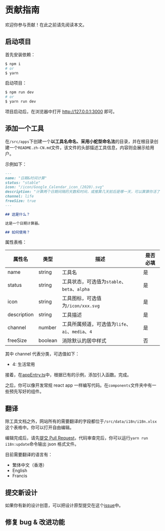 # 贡献指南

欢迎你参与贡献！在此之前请先阅读本文。

## 启动项目

首先安装依赖：

```bash
$ npm i
# or
$ yarn
```

启动项目：

```bash
$ npm run dev
# or
$ yarn run dev
```

项目启动后，在浏览器中打开 http://127.0.0.1:3000 即可。

## 添加一个工具

在`/src/apps`下创建一个**以工具名命名、采用小蛇型命名法**的目录，并在根目录创建一个`README.zh-CN.md`文件，该文件的头部描述工具信息，内容则会展示给用户。

示例如下：

```markdown
---
name: "日期&时间计算"
status: "stable"
icon: "/icon/Google_Calendar_icon_(2020).svg"
description: "计算两个日期间隔的天数和时间，或推算几天前后是哪一天，可以算算你活了多久 :)"
channel: life
freeSize: true
---

## 这是什么？

这是一个日期计算器。

## 如何使用？
```

属性表格：

| 属性名      | 类型    | 描述                                        | 是否必填 |
| ----------- | ------- | ------------------------------------------- | -------- |
| name        | string  | 工具名                                      | 是       |
| status      | string  | 工具状态，可选值为`stable`、`beta`、`alpha` | 是       |
| icon        | string  | 工具图标，可选值为`/icon/xxx.svg`           | 是       |
| description | string  | 工具描述                                    | 是       |
| channel     | number  | 工具所属频道，可选值为`life`、`ai`、`media`、`4`    | 是       |
| freeSize    | boolean | 消除默认的居中样式                          | 否       |

其中 channel 代表分类，可选值如下：

-   4: 生活常用

接着，在[appEntry.ts](/src/utils/appEntry.ts)中，根据已有的示例，添加引入函数。完成。

之后，你可以像开发常规 react app 一样编写代码。在`components`文件夹中有一些预先写好的组件。

## 翻译

除工具文档之外，网站所有的需要翻译的字段都位于`/src/data/i18n/i18n.xlsx`这个表格中。你可以打开自由编辑。

编辑完成后，请先[提交 Pull Request](https://github.com/RiverTwilight/YgkTool/pulls)，代码审查完后，你可以运行`yarn run i18n:update`命令输出 json 格式文件。

目前需要翻译的语言有：

-   繁体中文（香港）
-   English
-   Francis

## 提交新设计

如果你有新的设计创意，可以把设计原型提交在这个[issue](https://github.com/RiverTwilight/YgkTool/issues/63)中。

## 修复 bug & 改进功能
